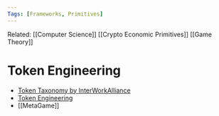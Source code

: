 ```yaml
---
Tags: [Frameworks, Primitives]
---
```

Related: [[Computer Science]] [[Crypto Economic Primitives]] [[Game Theory]]
# Token Engineering
- [Token Taxonomy by InterWorkAlliance](https://github.com/InterWorkAlliance/TokenTaxonomyFramework/blob/main/token-taxonomy.md)
- [Token Engineering](https://www.notion.so/Token-Engineering-c81e8097299841bb99ed1d3b2712f7bc)
- [[MetaGame]]